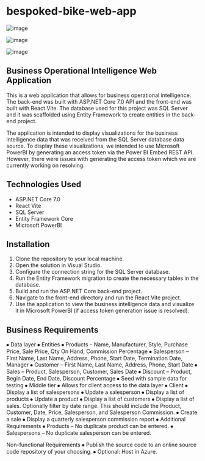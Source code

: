 # bespoked-bike-web-app

![image](https://user-images.githubusercontent.com/48455155/228117449-d67ca17a-4313-4163-aecc-c76cf5b23b21.png)

![image](https://user-images.githubusercontent.com/48455155/228117952-78135297-f6c4-4691-bc8a-165a2c674b84.png)

![image](https://user-images.githubusercontent.com/48455155/228118152-548fd519-af1c-46df-8fd4-f49b133b2483.png)


## Business Operational Intelligence Web Application
This is a web application that allows for business operational intelligence. The back-end was built with ASP.NET Core 7.0 API and the front-end was built with React Vite. The database used for this project was SQL Server and it was scaffolded using Entity Framework to create entities in the back-end project.

The application is intended to display visualizations for the business intelligence data that was received from the SQL Server database data source. To display these visualizations, we intended to use Microsoft PowerBI by generating an access token via the Power BI Embed REST API. However, there were issues with generating the access token which we are currently working on resolving.

## Technologies Used
* ASP.NET Core 7.0
* React Vite
* SQL Server
* Entity Framework Core
* Microsoft PowerBI


## Installation
1. Clone the repository to your local machine.
2. Open the solution in Visual Studio.
3. Configure the connection string for the SQL Server database.
4. Run the Entity Framework migration to create the necessary tables in the database.
5. Build and run the ASP.NET Core back-end project.
6. Navigate to the front-end directory and run the React Vite project.
7. Use the application to view the business intelligence data and visualize it in Microsoft PowerBI (if access token generation issue is resolved).

## Business Requirements
⦁	Data layer
⦁	Entities
⦁	Products – Name, Manufacturer, Style, Purchase Price, Sale Price, Qty On Hand, Commission Percentage
⦁	Salesperson – First Name, Last Name, Address, Phone, Start Date, Termination Date, Manager
⦁	Customer – First Name, Last Name, Address, Phone, Start Date
⦁	Sales – Product, Salesperson, Customer, Sales Date
⦁	Discount – Product, Begin Date, End Date, Discount Percentage
⦁	Seed with sample data for testing
⦁	Middle tier
⦁	Allows for client access to the data layer
⦁	Client
⦁	Display a list of salespersons
⦁	Update a salesperson
⦁	Display a list of products
⦁	Update a product
⦁	Display a list of customers
⦁	Display a list of sales.  Optionally filter by date range.  This should include the Product, Customer, Date, Price, Salesperson, and Salesperson Commission.
⦁	Create a sale
⦁	Display a quarterly salesperson commission report
⦁	Additional Requirements
⦁	Products – No duplicate product can be entered. 
⦁	Salespersons – No duplicate salesperson can be entered. 

Non-functional Requirements
⦁	Publish the source code to an online source code repository of your choosing.
⦁	Optional: Host in Azure.

